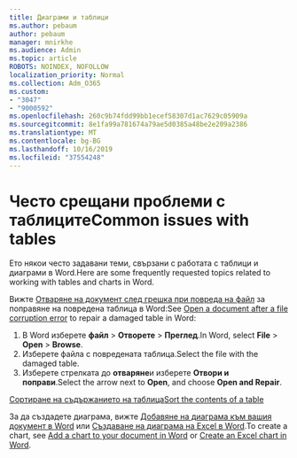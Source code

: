 ```yaml
---
title: Диаграми и таблици
ms.author: pebaum
author: pebaum
manager: mnirkhe
ms.audience: Admin
ms.topic: article
ROBOTS: NOINDEX, NOFOLLOW
localization_priority: Normal
ms.collection: Adm_O365
ms.custom:
- "3047"
- "9000592"
ms.openlocfilehash: 260c9b74fdd99bb1ecef58307d1ac7629c05909a
ms.sourcegitcommit: 8e1fa99a781674a79ae5d0385a48be2e209a2386
ms.translationtype: MT
ms.contentlocale: bg-BG
ms.lasthandoff: 10/16/2019
ms.locfileid: "37554248"
---
```

# <a name="common-issues-with-tables"></a><span data-ttu-id="7c517-102">Често срещани проблеми с таблиците</span><span class="sxs-lookup"><span data-stu-id="7c517-102">Common issues with tables</span></span> 

<span data-ttu-id="7c517-103">Ето някои често задавани теми, свързани с работата с таблици и диаграми в Word.</span><span class="sxs-lookup"><span data-stu-id="7c517-103">Here are some frequently requested topics related to working with tables and charts in Word.</span></span>

<span data-ttu-id="7c517-104">Вижте [Отваряне на документ след грешка при повреда на файл](https://support.office.com/article/47df9d48-2165-4411-a699-1786ac734bc3) за поправяне на повредена таблица в Word:</span><span class="sxs-lookup"><span data-stu-id="7c517-104">See [Open a document after a file corruption error](https://support.office.com/article/47df9d48-2165-4411-a699-1786ac734bc3) to repair a damaged table in Word:</span></span>

 1. <span data-ttu-id="7c517-105">В Word изберете **файл** > **Отворете** > **Преглед**.</span><span class="sxs-lookup"><span data-stu-id="7c517-105">In Word, select **File** > **Open** > **Browse**.</span></span>
 2. <span data-ttu-id="7c517-106">Изберете файла с повредената таблица.</span><span class="sxs-lookup"><span data-stu-id="7c517-106">Select the file with the damaged table.</span></span>
 3. <span data-ttu-id="7c517-107">Изберете стрелката до **отваряне**и изберете **Отвори и поправи**.</span><span class="sxs-lookup"><span data-stu-id="7c517-107">Select the arrow next to **Open**, and choose **Open and Repair**.</span></span>

[<span data-ttu-id="7c517-108">Сортиране на съдържанието на таблица</span><span class="sxs-lookup"><span data-stu-id="7c517-108">Sort the contents of a table</span></span>](https://support.office.com/article/F8392477-4613-49CD-ABA6-7C2E48F1D91F)

<span data-ttu-id="7c517-109">За да създадете диаграма, вижте [Добавяне на диаграма към вашия документ в Word](https://support.office.com/article/ff48e3eb-5e04-4368-a39e-20df7c798932) или [Създаване на диаграма на Excel в Word](https://support.office.com/article/11A7D2F0-4487-4A9B-BBC6-D50916CD4A57).</span><span class="sxs-lookup"><span data-stu-id="7c517-109">To create a chart, see [Add a chart to your document in Word](https://support.office.com/article/ff48e3eb-5e04-4368-a39e-20df7c798932) or [Create an Excel chart in Word](https://support.office.com/article/11A7D2F0-4487-4A9B-BBC6-D50916CD4A57).</span></span>